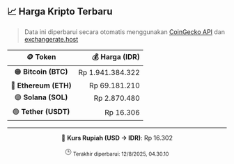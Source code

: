 

<!-- HARGA_KRIPTO -->
## 📈 Harga Kripto Terbaru

> Data ini diperbarui secara otomatis menggunakan [CoinGecko API](https://www.coingecko.com/) dan [exchangerate.host](https://exchangerate.host/)

<div align="center">

| 🪙 Token | 💰 Harga (IDR) |
|:------:|---------------:|
| 🟠 **Bitcoin (BTC)**   | Rp 1.941.384.322 |
| 🔵 **Ethereum (ETH)**  | Rp 69.181.210 |
| 🟣 **Solana (SOL)**    | Rp 2.870.480 |
| 🟢 **Tether (USDT)**   | Rp 16.306 |

---

💱 **Kurs Rupiah (USD → IDR)**: Rp 16.302

🕒 <sub>Terakhir diperbarui: 12/8/2025, 04.30.10</sub>

</div>
<!-- /HARGA_KRIPTO -->